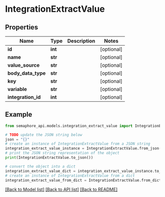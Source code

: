 # IntegrationExtractValue


## Properties

Name | Type | Description | Notes
------------ | ------------- | ------------- | -------------
**id** | **int** |  | [optional] 
**name** | **str** |  | [optional] 
**value_source** | **str** |  | [optional] 
**body_data_type** | **str** |  | [optional] 
**key** | **str** |  | [optional] 
**variable** | **str** |  | [optional] 
**integration_id** | **int** |  | [optional] 

## Example

```python
from semaphore_api.models.integration_extract_value import IntegrationExtractValue

# TODO update the JSON string below
json = "{}"
# create an instance of IntegrationExtractValue from a JSON string
integration_extract_value_instance = IntegrationExtractValue.from_json(json)
# print the JSON string representation of the object
print(IntegrationExtractValue.to_json())

# convert the object into a dict
integration_extract_value_dict = integration_extract_value_instance.to_dict()
# create an instance of IntegrationExtractValue from a dict
integration_extract_value_from_dict = IntegrationExtractValue.from_dict(integration_extract_value_dict)
```
[[Back to Model list]](../README.md#documentation-for-models) [[Back to API list]](../README.md#documentation-for-api-endpoints) [[Back to README]](../README.md)


